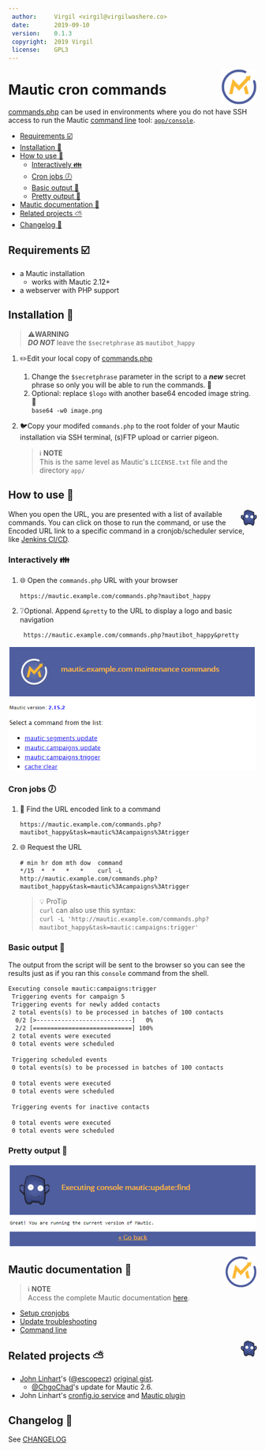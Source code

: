 ```yaml
---
 author:     Virgil <virgil@virgilwashere.co>
 date:       2019-09-10
 version:    0.1.3
 copyright:  2019 Virgil
 license:    GPL3
---
```

<!-- markdownlint-disable MD033 -->
<img alt="Mautic" align="right" width=72 src="assets/mautic_logo.png?raw=true">
<!-- markdownlint-enable MD033 -->

# Mautic cron commands

[commands.php] can be used in environments where you do not have SSH access to run the Mautic [command line](#command-line) tool: [`app/console`](#command-line).

- [Requirements ☑️](#requirements-️)
- [Installation 🚀](#installation-)
- [How to use 🚴](#how-to-use-)
  - [Interactively 👪](#interactively-)
  - [Cron jobs 🕖](#cron-jobs-)
  - [Basic output 🔰](#basic-output-)
  - [Pretty output 💍](#pretty-output-)
- [Mautic documentation 📜](#mautic-documentation-)
- [Related projects ⛅️](#related-projects-️)
- [Changelog 📔](#changelog-)

## Requirements ☑️

- a Mautic installation
  - works with Mautic 2.12+
- a webserver with PHP support

## Installation 🚀

> ⚠️**WARNING**\
> **_DO NOT_** leave the `$secretphrase` as `mautibot_happy`

1. ✏️Edit your local copy of [commands.php]
   1. Change the `$secretphrase` parameter in the script to a **_new_** secret phrase so only you will be able to run the commands. 🔐
   1. Optional: replace `$logo` with another base64 encoded image string. 🎨\
   `base64 -w0 image.png`

1. 🐦Copy your modifed `commands.php` to the root folder of your Mautic installation via SSH terminal, (s)FTP upload or carrier pigeon.
    > ℹ️ **NOTE**\
    > This is the same level as Mautic's `LICENSE.txt` file and the directory `app/`

## How to use 🚴

<!-- markdownlint-disable MD033 -->
<!-- <img alt="mautibot" align="right" src="https://cdn.jsdelivr.net/gh/virgilwashere/mautic-cron-commands/assets/mautibot32.png"> -->
<img alt="mautibot" align="right" src="assets/mautibot32.png?raw=true">
<!-- markdownlint-enable MD033 -->

When you open the URL, you are presented with a list of available commands. You can click on those to run the command, or use the Encoded URL link to a specific command in a cronjob/scheduler service, like [Jenkins CI/CD][jenkins].

### Interactively 👪

1. 🌐 Open the `commands.php` URL with your browser
    ```http
    https://mautic.example.com/commands.php?mautibot_happy
    ```

1. ❔Optional. Append `&pretty` to the URL to display a logo and basic navigation
   ```http
    https://mautic.example.com/commands.php?mautibot_happy&pretty
   ```

![pretty-list](/assets/pretty-list.png?raw=true "command list")

### Cron jobs 🕖

1. :mag_right: Find the URL encoded link to a command
    ```http
    https://mautic.example.com/commands.php?mautibot_happy&task=mautic%3Acampaigns%3Atrigger
    ```

1. 🌐 Request the URL
    ```crontab
    # min hr dom mth dow  command
    */15  *  *   *   *    curl -L http://mautic.example.com/commands.php?mautibot_happy&task=mautic%3Acampaigns%3Atrigger
    ```

    > 💡 ProTip\
    > `curl` can also use this syntax:\
    > `curl -L 'http://mautic.example.com/commands.php?mautibot_happy&task=mautic:campaigns:trigger'`
<!-- > `curl --request GET 'http://mautic.example.com/commands.php?mautibot_happy&task=mautic:campaigns:trigger'` -->

### Basic output 🔰

The output from the script will be sent to the browser so you can see the results just as if you ran this `console` command from the shell.

```console
Executing console mautic:campaigns:trigger
 Triggering events for campaign 5
 Triggering events for newly added contacts
 2 total events(s) to be processed in batches of 100 contacts
  0/2 [>---------------------------]   0%
  2/2 [============================] 100%
 2 total events were executed
 0 total events were scheduled

 Triggering scheduled events
 0 total events(s) to be processed in batches of 100 contacts

 0 total events were executed
 0 total events were scheduled

 Triggering events for inactive contacts

 0 total events were executed
 0 total events were scheduled
```

### Pretty output 💍

![pretty-output](assets/pretty-output.png?raw=true "pretty format command output")

<!-- markdownlint-disable MD033 -->
<img alt="mautibot" align="right" width=64 src="assets/mautic_logo.png?raw=true">
<!-- markdownlint-enable MD033 -->

## Mautic documentation 📜

> ℹ️ **NOTE**\
> Access the complete Mautic documentation [here][documentation].

- [Setup cronjobs]
- [Update troubleshooting]
- [Command line]

<!-- markdownlint-disable MD033 -->
<img alt="mautibot" align="right" src="assets/mautibot32.png?raw=true">
<!-- markdownlint-enable MD033 -->

## Related projects ⛅️

- [John Linhart][@escopecz]'s ([@escopecz]) [original gist](https://gist.github.com/escopecz/9a1a0b10861941a457f4).
  - [@ChgoChad]'s update for Mautic 2.6.
- John Linhart's [cronfig.io service][cronfig service] and [Mautic plugin][cronfig plugin]

## Changelog 📔

See [CHANGELOG](CHANGELOG.md)

[repo]: <https://github.com/virgilwashere/mautic-cron-commands>
[commands.php]: <commands.php>
[@escopecz]: <https://github.com/escopecz>
[jenkins]: <https://jenkins.io>
[@ChgoChad]: <https://gist.github.com/ChgoChad/fe9950c628ad8169cd27a58ee64106e8>
[documentation]: <https://www.mautic.org/docs>
[Setup cronjobs]: <https://www.mautic.org/docs/en/setup/cron_jobs.html>
[Update troubleshooting]: <https://www.mautic.org/docs/en/tips/update-failed.html#nossh>
[command line]: <https://www.mautic.org/docs/en/tips/command-line.html>
[cronfig service]: <https://docs.cronfig.io/integrations/mautic>
[cronfig plugin]: <https://github.com/cronfig/mautic-cronfig>
